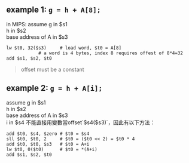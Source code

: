 ## example 1: `g = h + A[8];`
in MIPS:
assume 	g in $s1</br>
	h in $s2</br>
	base address of A in $s3
```
lw $t0, 32($s3)		# load word, $t0 = A[8]
			# a word is 4 bytes, index 8 requires offest of 8*4=32
add $s1, $s2, $t0
```
> offset must be a constant

## example 2: `g = h + A[i];`
assume 	g in $s1</br>
	h in $s2</br>
	base address of A in $s3</br>
	i in $s4
不能直接用變數當offset`$s4($s3)`，因此有以下方法：
```
add $t0, $s4, $zero	# $t0 = $s4  
sll $t0, $t0, 2		# $t0 = ($t0 << 2) = $t0 * 4	
add $t0, $t0, $s3	# $t0 = A+i
lw $t0, 0($t0)		# $t0 = *(A+i)
add $s1, $s2, $t0
```


